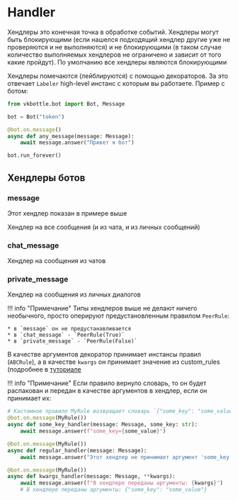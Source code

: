 # Handler

Хендлеры это конечная точка в обработке событий. Хендлеры могут быть блокирующими (если нашелся подходящий хендлер другие уже не проверяются и не выполняются) и не блокирующими (в таком случае количество выполняемых хендлеров не ограничено и зависит от того какие пройдут). По умолчанию все хендлеры являются блокирующими

Хендлеры помечаются (лейблируются) с помощью декораторов. За это отвечает `Labeler` high-level инстанс с которым вы работаете. Пример с ботом:

```python
from vkbottle.bot import Bot, Message

bot = Bot("token")

@bot.on.message()
async def any_message(message: Message):
    await message.answer("Привет я бот")

bot.run_forever()
```

## Хендлеры ботов

### message

Этот хендлер показан в примере выше

Хендлер на все сообщения (и из чата, и из личных сообщений)

### chat_message

Хендлер на сообщения из чатов

### private_message

Хендлер на сообщения из личных диалогов

!!! info "Примечание"
    Типы хендлеров выше не делают ничего необычного, просто оперируют предустановленным правилом `PeerRule`:

    * в `message` он не предустанавливается
    * в `chat_message` - `PeerRule(True)`
    * в `private_message` - `PeerRule(False)`

В качестве аргументов декоратор принимает инстансы правил (`ABCRule`), а в качестве `kwargs` он принимает значение из custom_rules (подробнее в [туториале](../../tutorial/rules.md)

!!! info "Примечание"
    Если правило вернуло словарь, то он будет распакован и передан в качестве аргументов в хендлер, если он принимает их:

```python
# Кастомное правило MyRule возвращает словарь `{"some_key": "some_value"}`
@bot.on.message(MyRule())
async def some_key_handler(message: Message, some_key: str):
    await message.answer(f"some_key={some_value}")

@bot.on.message(MyRule())
async def regular_handler(message: Message):
    await message.answer("Этот хендлер не принимает аргумент 'some_key', поэтому он и не был передан")

@bot.on.message(MyRule())
async def kwargs_handler(message: Message, **kwargs):
    await message.answer(f"В хендлере переданы аргументы: {kwargs}")
    # В хендлере переданы аргументы: {"some_key": "some_value"}
```
